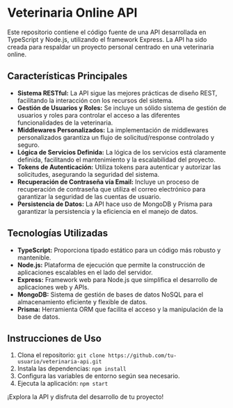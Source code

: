 # Veterinaria Online API

Este repositorio contiene el código fuente de una API desarrollada en TypeScript y Node.js, utilizando el framework Express. La API ha sido creada para respaldar un proyecto personal centrado en una veterinaria online.

## Características Principales

- **Sistema RESTful:** La API sigue las mejores prácticas de diseño REST, facilitando la interacción con los recursos del sistema.
- **Gestión de Usuarios y Roles:** Se incluye un sólido sistema de gestión de usuarios y roles para controlar el acceso a las diferentes funcionalidades de la veterinaria.
- **Middlewares Personalizados:** La implementación de middlewares personalizados garantiza un flujo de solicitud/response controlado y seguro.
- **Lógica de Servicios Definida:** La lógica de los servicios está claramente definida, facilitando el mantenimiento y la escalabilidad del proyecto.
- **Tokens de Autenticación:** Utiliza tokens para autenticar y autorizar las solicitudes, asegurando la seguridad del sistema.
- **Recuperación de Contraseña vía Email:** Incluye un proceso de recuperación de contraseña que utiliza el correo electrónico para garantizar la seguridad de las cuentas de usuario.
- **Persistencia de Datos:** La API hace uso de MongoDB y Prisma para garantizar la persistencia y la eficiencia en el manejo de datos.

## Tecnologías Utilizadas

- **TypeScript:** Proporciona tipado estático para un código más robusto y mantenible.
- **Node.js:** Plataforma de ejecución que permite la construcción de aplicaciones escalables en el lado del servidor.
- **Express:** Framework web para Node.js que simplifica el desarrollo de aplicaciones web y APIs.
- **MongoDB:** Sistema de gestión de bases de datos NoSQL para el almacenamiento eficiente y flexible de datos.
- **Prisma:** Herramienta ORM que facilita el acceso y la manipulación de la base de datos.

## Instrucciones de Uso

1. Clona el repositorio: `git clone https://github.com/tu-usuario/veterinaria-api.git`
2. Instala las dependencias: `npm install`
3. Configura las variables de entorno según sea necesario.
4. Ejecuta la aplicación: `npm start`

¡Explora la API y disfruta del desarrollo de tu proyecto!
